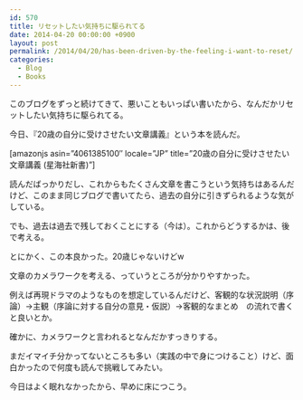 ```yaml
---
id: 570
title: リセットしたい気持ちに駆られてる
date: 2014-04-20 00:00:00 +0900
layout: post
permalink: /2014/04/20/has-been-driven-by-the-feeling-i-want-to-reset/
categories:
  - Blog
  - Books
---
```

このブログをずっと続けてきて、悪いこともいっぱい書いたから、なんだかリセットしたい気持ちに駆られてる。
  
今日、『20歳の自分に受けさせたい文章講義』という本を読んだ。
  
[amazonjs asin=&#8221;4061385100&#8243; locale=&#8221;JP&#8221; title=&#8221;20歳の自分に受けさせたい文章講義 (星海社新書)&#8221;]
  
<!--more-->

読んだばっかりだし、これからもたくさん文章を書こうという気持ちはあるんだけど、このまま同じブログで書いてたら、過去の自分に引きずられるような気がしている。
  
でも、過去は過去で残しておくことにする（今は）。これからどうするかは、後で考える。

とにかく、この本良かった。20歳じゃないけどw
  
文章のカメラワークを考える、っていうところが分かりやすかった。
  
例えば再現ドラマのようなものを想定しているんだけど、客観的な状況説明（序論）→主観（序論に対する自分の意見・仮説）→客観的なまとめ　の流れで書くと良いとか。
  
確かに、カメラワークと言われるとなんだかすっきりする。
  
まだイマイチ分かってないところも多い（実践の中で身につけること）けど、面白かったので何度も読んで挑戦してみたい。

今日はよく眠れなかったから、早めに床につこう。
